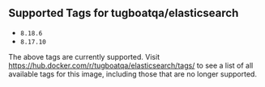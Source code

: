 ## Supported Tags for tugboatqa/elasticsearch

* `8.18.6`
* `8.17.10`

The above tags are currently supported. Visit https://hub.docker.com/r/tugboatqa/elasticsearch/tags/ to see a list of all available tags for this image, including those that are no longer supported.
